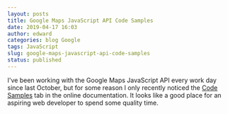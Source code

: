 ```yaml
---
layout: posts
title: Google Maps JavaScript API Code Samples
date: 2019-04-17 16:03
author: edward
categories: blog Google
tags: JavaScript
slug: google-maps-javascript-api-code-samples
status: published
---
```




I've been working with the Google Maps JavaScript API every work day since last October, but for some reason I only recently noticed the [Code Samples](https://developers.google.com/maps/documentation/javascript/examples/) tab in the online documentation. It looks like a good place for an aspiring web developer to spend some quality time.



